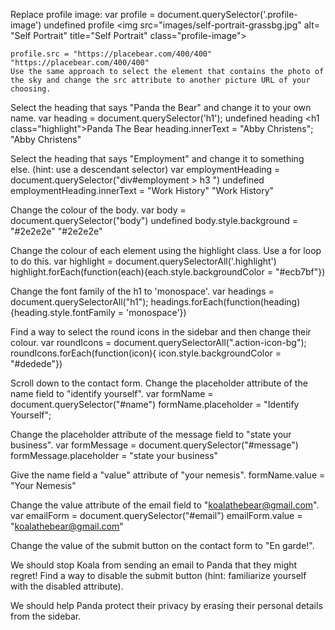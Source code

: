 Replace profile image:
    var profile = document.querySelector('.profile-image')
    undefined
    profile
    <img src=​"images/​self-portrait-grassbg.jpg" alt=​"Self Portrait" title=​"Self Portrait" class=​"profile-image">​

    profile.src = "https://placebear.com/400/400"
    "https://placebear.com/400/400"
    Use the same approach to select the element that contains the photo of the sky and change the src attribute to another picture URL of your choosing.

Select the heading that says "Panda the Bear" and change it to your own name.
    var heading = document.querySelector('h1');
    undefined
    heading
    <h1 class=​"highlight">​Panda The Bear​</h1>​
    heading.innerText = "Abby Christens";
    "Abby Christens"


Select the heading that says "Employment" and change it to something else. (hint: use a descendant selector)
    var employmentHeading = document.querySelector("div#employment > h3 ")
    undefined
    employmentHeading.innerText = "Work History"
    "Work History"


Change the colour of the body.
    var body = document.querySelector("body")
    undefined
    body.style.background = "#2e2e2e"
    "#2e2e2e"

Change the colour of each element using the highlight class. Use a for loop to do this.
    var highlight = document.querySelectorAll('.highlight')
    highlight.forEach(function(each){each.style.backgroundColor = "#ecb7bf"})

Change the font family of the h1 to 'monospace'.
    var headings = document.querySelectorAll("h1");
    headings.forEach(function(heading){heading.style.fontFamily = 'monospace'})

Find a way to select the round icons in the sidebar and then change their colour.
    var roundIcons = document.querySelectorAll(".action-icon-bg");
    roundIcons.forEach(function(icon){ icon.style.backgroundColor = "#dedede"})

Scroll down to the contact form. Change the placeholder attribute of the name field to "identify yourself".
    var formName = document.querySelector("#name")
    formName.placeholder = "Identify Yourself";

Change the placeholder attribute of the message field to "state your business".
    var formMessage = document.querySelector("#message")
    formMessage.placeholder = "state your business"

Give the name field a "value" attribute of "your nemesis".
    formName.value = "Your Nemesis"

Change the value attribute of the email field to "koalathebear@gmail.com".
    var emailForm = document.querySelector("#email")
    emailForm.value = "koalathebear@gmail.com"


Change the value of the submit button on the contact form to "En garde!".

We should stop Koala from sending an email to Panda that they might regret! Find a way to disable the submit button (hint: familiarize yourself with the disabled attribute).

We should help Panda protect their privacy by erasing their personal details from the sidebar.
